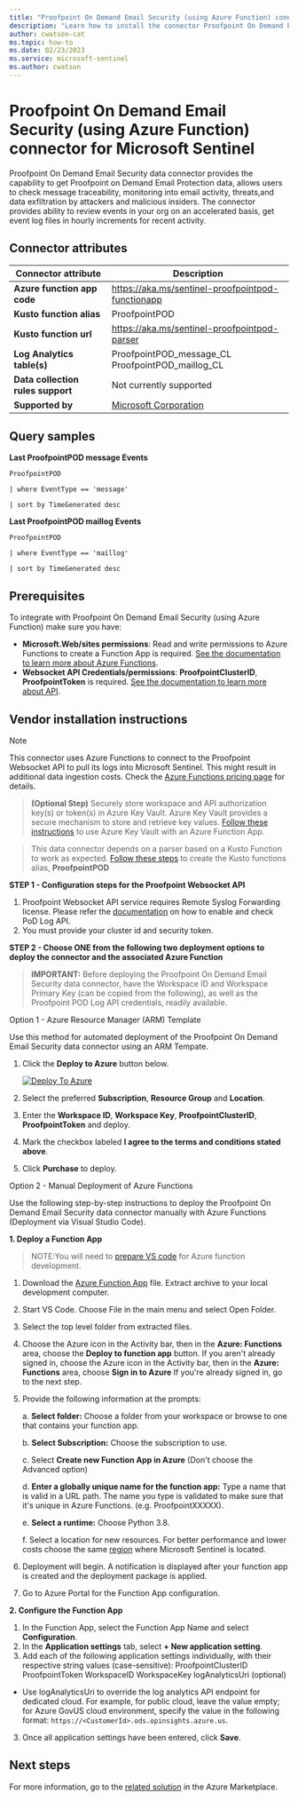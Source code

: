 ```yaml
---
title: "Proofpoint On Demand Email Security (using Azure Function) connector for Microsoft Sentinel"
description: "Learn how to install the connector Proofpoint On Demand Email Security (using Azure Function) to connect your data source to Microsoft Sentinel."
author: cwatson-cat
ms.topic: how-to
ms.date: 02/23/2023
ms.service: microsoft-sentinel
ms.author: cwatson
---
```


# Proofpoint On Demand Email Security (using Azure Function) connector for Microsoft Sentinel

Proofpoint On Demand Email Security data connector provides the capability to get Proofpoint on Demand Email Protection data, allows users to check message traceability, monitoring into email activity, threats,and data exfiltration by attackers and malicious insiders. The connector provides ability to review events in your org on an accelerated basis, get event log files in hourly increments for recent activity.

## Connector attributes

| Connector attribute | Description |
| --- | --- |
| **Azure function app code** | https://aka.ms/sentinel-proofpointpod-functionapp |
| **Kusto function alias** | ProofpointPOD |
| **Kusto function url** | https://aka.ms/sentinel-proofpointpod-parser |
| **Log Analytics table(s)** | ProofpointPOD_message_CL<br/> ProofpointPOD_maillog_CL<br/> |
| **Data collection rules support** | Not currently supported |
| **Supported by** | [Microsoft Corporation](https://support.microsoft.com/) |

## Query samples

**Last ProofpointPOD message Events**
   ```kusto
ProofpointPOD
 
   | where EventType == 'message'
 
   | sort by TimeGenerated desc
   ```

**Last ProofpointPOD maillog Events**
   ```kusto
ProofpointPOD
 
   | where EventType == 'maillog'
 
   | sort by TimeGenerated desc
   ```



## Prerequisites

To integrate with Proofpoint On Demand Email Security (using Azure Function) make sure you have: 

- **Microsoft.Web/sites permissions**: Read and write permissions to Azure Functions to create a Function App is required. [See the documentation to learn more about Azure Functions](/azure/azure-functions).
- **Websocket API Credentials/permissions**: **ProofpointClusterID**, **ProofpointToken** is required. [See the documentation to learn more about API](https://proofpointcommunities.force.com/community/s/article/Proofpoint-on-Demand-Pod-Log-API).


## Vendor installation instructions


> [!NOTE]
   >  This connector uses Azure Functions to connect to the Proofpoint Websocket API to pull its logs into Microsoft Sentinel. This might result in additional data ingestion costs. Check the [Azure Functions pricing page](https://azure.microsoft.com/pricing/details/functions/) for details.


>**(Optional Step)** Securely store workspace and API authorization key(s) or token(s) in Azure Key Vault. Azure Key Vault provides a secure mechanism to store and retrieve key values. [Follow these instructions](/azure/app-service/app-service-key-vault-references) to use Azure Key Vault with an Azure Function App.


>This data connector depends on a parser based on a Kusto Function to work as expected. [Follow these steps](https://aka.ms/sentinel-proofpointpod-parser) to create the Kusto functions alias, **ProofpointPOD**


**STEP 1 - Configuration steps for the Proofpoint Websocket API**

1. Proofpoint Websocket API service requires Remote Syslog Forwarding license. Please refer the [documentation](https://proofpointcommunities.force.com/community/s/article/Proofpoint-on-Demand-Pod-Log-API) on how to enable and check PoD Log API. 
2. You must provide your cluster id and security token.


**STEP 2 - Choose ONE from the following two deployment options to deploy the connector and the associated Azure Function**

>**IMPORTANT:** Before deploying the Proofpoint On Demand Email Security data connector, have the Workspace ID and Workspace Primary Key (can be copied from the following), as well as the Proofpoint POD Log API credentials, readily available.



Option 1 - Azure Resource Manager (ARM) Template

Use this method for automated deployment of the Proofpoint On Demand Email Security data connector using an ARM Tempate.

1. Click the **Deploy to Azure** button below. 

	[![Deploy To Azure](https://aka.ms/deploytoazurebutton)](https://aka.ms/sentinel-proofpointpod-azuredeploy)
2. Select the preferred **Subscription**, **Resource Group** and **Location**. 
3. Enter the **Workspace ID**, **Workspace Key**, **ProofpointClusterID**, **ProofpointToken** and deploy. 
4. Mark the checkbox labeled **I agree to the terms and conditions stated above**. 
5. Click **Purchase** to deploy.

Option 2 - Manual Deployment of Azure Functions

Use the following step-by-step instructions to deploy the Proofpoint On Demand Email Security data connector manually with Azure Functions (Deployment via Visual Studio Code).


**1. Deploy a Function App**

> NOTE:You will need to [prepare VS code](/azure/azure-functions/functions-create-first-function-python) for Azure function development.

1. Download the [Azure Function App](https://aka.ms/sentinel-proofpointpod-functionapp) file. Extract archive to your local development computer.
2. Start VS Code. Choose File in the main menu and select Open Folder.
3. Select the top level folder from extracted files.
4. Choose the Azure icon in the Activity bar, then in the **Azure: Functions** area, choose the **Deploy to function app** button.
If you aren't already signed in, choose the Azure icon in the Activity bar, then in the **Azure: Functions** area, choose **Sign in to Azure**
If you're already signed in, go to the next step.
5. Provide the following information at the prompts:

	a. **Select folder:** Choose a folder from your workspace or browse to one that contains your function app.

	b. **Select Subscription:** Choose the subscription to use.

	c. Select **Create new Function App in Azure** (Don't choose the Advanced option)

	d. **Enter a globally unique name for the function app:** Type a name that is valid in a URL path. The name you type is validated to make sure that it's unique in Azure Functions. (e.g. ProofpointXXXXX).

	e. **Select a runtime:** Choose Python 3.8.

	f. Select a location for new resources. For better performance and lower costs choose the same [region](https://azure.microsoft.com/regions/) where Microsoft Sentinel is located.

6. Deployment will begin. A notification is displayed after your function app is created and the deployment package is applied.
7. Go to Azure Portal for the Function App configuration.


**2. Configure the Function App**

1. In the Function App, select the Function App Name and select **Configuration**.
2. In the **Application settings** tab, select **+ New application setting**.
3. Add each of the following application settings individually, with their respective string values (case-sensitive): 
		ProofpointClusterID
		ProofpointToken
		WorkspaceID
		WorkspaceKey
		logAnalyticsUri (optional)
 - Use logAnalyticsUri to override the log analytics API endpoint for dedicated cloud. For example, for public cloud, leave the value empty; for Azure GovUS cloud environment, specify the value in the following format: `https://<CustomerId>.ods.opinsights.azure.us`.
3. Once all application settings have been entered, click **Save**.



## Next steps

For more information, go to the [related solution](https://azuremarketplace.microsoft.com/en-us/marketplace/apps/azuresentinel.azure-sentinel-proofpointpod?tab=Overview) in the Azure Marketplace.
